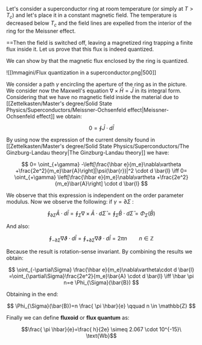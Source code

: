 Let's consider a superconductor ring at room temperature (or simply at $T>T_c$) and let's place it in a constant magnetic field.
The temperature is decreased below $T_c$ and the field lines are expelled from the interior of the ring for the Meissner effect.

==Then the field is switched off, leaving a magnetized ring trapping a finite flux inside it. Let us prove that this flux is indeed quantized.

We can show by that the magnetic flux enclosed by the ring is quantized.

![[Immagini/Flux quantization in a superconductor.png|500]]

We consider a path $\gamma$ encircling the aperture of the ring as in the picture. We consider now the Maxwell's equation $\nabla \times \bar {H}=\bar{J}$ in its integral form. Considering that we have no magnetic field inside the material due to [[Zettelkasten/Master's degree/Solid State Physics/Superconductors/Meissner-Ochsenfeld effect|Meissner-Ochsenfeld effect]] we obtain:

$$ 0= \oint \bar{J} \cdot d \bar{l} $$

By using now the expression of the current density found in [[Zettelkasten/Master's degree/Solid State Physics/Superconductors/The Ginzburg-Landau theory|The Ginzburg-Landau theory]] we have:

$$ 0= \oint_{+\gamma} -\left[\frac{\hbar e}{m_e}\nabla\vartheta +\frac{2e^2}{m_e}\bar{A}\right]|\psi(\bar{r})|^2 \cdot d \bar{l} \iff 0= \oint_{+\gamma} \left[\frac{\hbar e}{m_e}\nabla\vartheta +\frac{2e^2}{m_e}\bar{A}\right] \cdot d \bar{l} $$

We observe that this expression is independent on the order parameter modulus.
Now we observe the following: if $\gamma=\partial\Sigma$ :

$$ \oint_{\partial\Sigma}\bar{A}\cdot d\bar{l} = \oint_{\Sigma}\nabla \times\bar{A}\cdot d\bar{\Sigma} = \oint_{\Sigma}\bar{B}\cdot d\bar{\Sigma}=\Phi_{\Sigma}(\bar{B})   $$

And also:

$$ \oint_{-\partial\Sigma}\nabla\vartheta\cdot d\bar{l}=\oint_{+\partial\Sigma}\nabla\vartheta\cdot d\bar{l} = 2\pi n \qquad n \in \mathbb{Z} $$

Because the result is rotation-sense invariant.
By combining the results we obtain:

$$ \oint_{-\partial\Sigma} \frac{\hbar e}{m_e}\nabla\vartheta\cdot d \bar{l} =\oint_{\partial\Sigma}\frac{2e^2}{m_e}\bar{A} \cdot d \bar{l} \iff \hbar \pi n=e \Phi_{\Sigma}(\bar{B}) $$

Obtaining in the end:

$$ \Phi_{\Sigma}(\bar{B})=n \frac{ \pi \hbar}{e} \qquad n \in \mathbb{Z} $$

Finally we can define **fluxoid** or **flux quantum** as:

$$\frac{ \pi \hbar}{e}=\frac{  h}{2e} \simeq 2.067 \cdot 10^{-15}\ \text{Wb}$$

